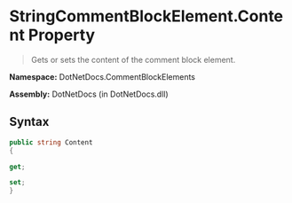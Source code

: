 # StringCommentBlockElement.Content Property
> Gets or sets the content of the comment block element.

**Namespace:** DotNetDocs.CommentBlockElements

**Assembly:** DotNetDocs (in DotNetDocs.dll)
## Syntax
```csharp
public string Content
{

get;

set;
}
```
